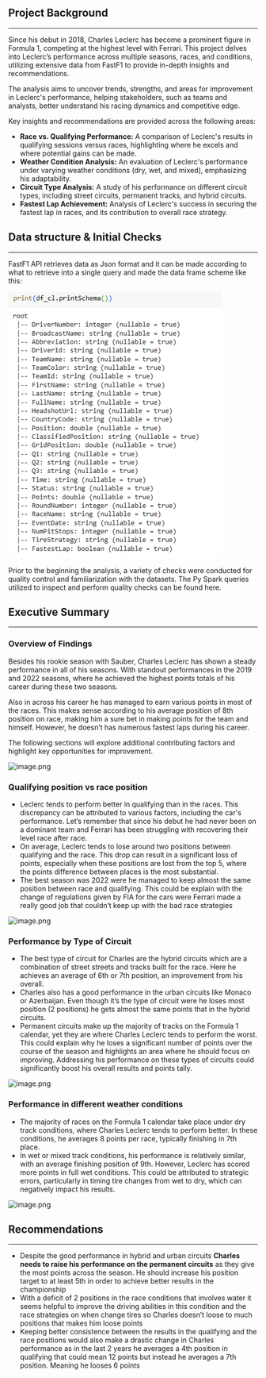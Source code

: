 ## Project Background

---

Since his debut in 2018, Charles Leclerc has become a prominent figure in Formula 1, competing at the highest level with Ferrari. This project delves into Leclerc’s performance across multiple seasons, races, and conditions, utilizing extensive data from FastF1 to provide in-depth insights and recommendations.

The analysis aims to uncover trends, strengths, and areas for improvement in Leclerc's performance, helping stakeholders, such as teams and analysts, better understand his racing dynamics and competitive edge.

Key insights and recommendations are provided across the following areas:

- **Race vs. Qualifying Performance:** A comparison of Leclerc's results in qualifying sessions versus races, highlighting where he excels and where potential gains can be made.
- **Weather Condition Analysis:** An evaluation of Leclerc's performance under varying weather conditions (dry, wet, and mixed), emphasizing his adaptability.
- **Circuit Type Analysis:** A study of his performance on different circuit types, including street circuits, permanent tracks, and hybrid circuits.
- **Fastest Lap Achievement:** Analysis of Leclerc's success in securing the fastest lap in races, and its contribution to overall race strategy.

## Data structure & Initial Checks

---

FastF1 API retrieves data as Json format and it can be made according to what to retrieve into a single query and made the data frame scheme like this:

![dataTypes](dataTypes.png)

Prior to the  beginning the analysis, a variety of checks were conducted for quality control and familiarization with the datasets. The Py Spark queries utilized to inspect and perform quality checks can be found here.

## Executive Summary

---

### Overview of Findings

Besides his rookie season with Sauber, Charles Leclerc has shown a steady performance in all of his seasons. With standout performances in the 2019 and 2022 seasons, where he achieved the highest points totals of his career during these two seasons.

Also in across his career he has managed to earn various points in most of the races. This makes sense according to his average position of 8th position on race, making him a sure bet in making points for the team and himself. However, he doesn’t has numerous fastest laps during his career.

The following sections will explore additional contributing factors and highlight key opportunities for improvement.

![image.png](https://prod-files-secure.s3.us-west-2.amazonaws.com/ffd29d6c-74da-4c04-b4b4-a11f5a89a3a9/0ec2f781-6d9d-472e-ae05-dcd349da6bfe/image.png)

### Qualifying position vs race position

- Leclerc tends to perform better in qualifying than in the races. This discrepancy can be attributed to various factors, including the car's performance. Let’s remember that since his debut he had never been on a dominant team and Ferrari has been struggling with recovering their level race after race.
- On average, Leclerc tends to lose around two positions between qualifying and the race. This drop can result in a significant loss of points, especially when these positions are lost from the top 5, where the points difference between places is the most substantial.
- The best season was 2022 were he managed to keep almost the same position between race and qualifying. This could be explain with the change of regulations given by FIA for the cars were Ferrari made a really good job that couldn’t keep up with the bad race strategies

![image.png](https://prod-files-secure.s3.us-west-2.amazonaws.com/ffd29d6c-74da-4c04-b4b4-a11f5a89a3a9/b89d19ed-9e5a-4181-98c5-578355d63d48/image.png)

### Performance by Type of Circuit

- The best type of circuit for Charles are the hybrid circuits which are a combination of street streets and tracks built for the race. Here he achieves an average of 6th or 7th position, an improvement from his overall.
- Charles also has a good performance in the urban circuits like Monaco or Azerbaijan. Even though it’s the type of circuit were he loses most position (2 positions) he gets almost the same points that in the hybrid circuits.
- Permanent circuits make up the majority of tracks on the Formula 1 calendar, yet they are where Charles Leclerc tends to perform the worst. This could explain why he loses a significant number of points over the course of the season and highlights an area where he should focus on improving. Addressing his performance on these types of circuits could significantly boost his overall results and points tally.

![image.png](https://prod-files-secure.s3.us-west-2.amazonaws.com/ffd29d6c-74da-4c04-b4b4-a11f5a89a3a9/e4a28d63-a544-485a-b907-c55c3e1c9b8e/image.png)

### Performance in different weather conditions

- The majority of races on the Formula 1 calendar take place under dry track conditions, where Charles Leclerc tends to perform better. In these conditions, he averages 8 points per race, typically finishing in 7th place.
- In wet or mixed track conditions, his performance is relatively similar, with an average finishing position of 9th. However, Leclerc has scored more points in full wet conditions. This could be attributed to strategic errors, particularly in timing tire changes from wet to dry, which can negatively impact his results.

![image.png](https://prod-files-secure.s3.us-west-2.amazonaws.com/ffd29d6c-74da-4c04-b4b4-a11f5a89a3a9/ff5f3edf-15f4-4e16-8b26-b5696b0ad505/image.png)

## Recommendations

---

- Despite the good performance in hybrid and urban circuits **Charles needs to raise his performance on the permanent circuits** as they give the most points across the season. He should increase his position target to at least 5th in order to achieve better results in the championship
- With a deficit of 2 positions in the race conditions that involves water it seems helpful to improve  the driving abilities in this condition and the race strategies on when change tires so Charles doesn’t loose to much positions that makes him loose points
- Keeping better consistence between the results in the qualifying and the race positions would also make a drastic change in Charles performance as in the last 2 years he averages a 4th position in qualifying that could mean 12 points but instead he averages a 7th position. Meaning he looses 6 points
